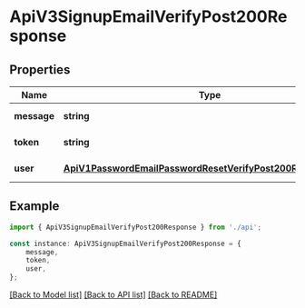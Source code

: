 # ApiV3SignupEmailVerifyPost200Response


## Properties

Name | Type | Description | Notes
------------ | ------------- | ------------- | -------------
**message** | **string** |  | [default to undefined]
**token** | **string** |  | [default to undefined]
**user** | [**ApiV1PasswordEmailPasswordResetVerifyPost200ResponseUser**](ApiV1PasswordEmailPasswordResetVerifyPost200ResponseUser.md) |  | [default to undefined]

## Example

```typescript
import { ApiV3SignupEmailVerifyPost200Response } from './api';

const instance: ApiV3SignupEmailVerifyPost200Response = {
    message,
    token,
    user,
};
```

[[Back to Model list]](../README.md#documentation-for-models) [[Back to API list]](../README.md#documentation-for-api-endpoints) [[Back to README]](../README.md)
